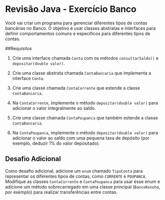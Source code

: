 # Revisão Java - Exercício Banco

Você vai criar um programa para gerenciar diferentes tipos de contas bancárias no Banco. O objetivo é usar classes abstratas e interfaces para definir comportamentos comuns e específicos para diferentes tipos de contas.

##Requisitos

1.  Crie uma interface chamada `Conta` com os métodos `consultarSaldo()` e `depositar(double valor)`.

2.  Crie uma classe abstrata chamada `ContaBancaria` que implementa a interface `Conta`.

3.  Crie uma classe chamada `ContaCorrente` que estende a classe `ContaBancaria`.

4.  Na `ContaCorrente`, implemente o método `depositar(double valor)` para adicionar o valor integralmente ao saldo.

5.  Crie uma classe chamada `ContaPoupanca` que também estende a classe `ContaBancaria`.

6.  Na `ContaPoupanca`, implemente o método `depositar(double valor)` para adicionar o valor ao saldo com uma pequena taxa de depósito (por exemplo, deduzir 1% do valor depositado).

## Desafio Adicional

Como desafio adicional, adicione um `enum` chamado `TipoConta` para representar os diferentes tipos de contas, como `CORRENTE` e `POUPANCA`. Modifique as classes `ContaCorrente` e `ContaPoupanca` para usar esse enum e adicione um método sobrecarregado em uma classe principal (`BancoKonoha`, por exemplo) para realizar transferências entre contas.